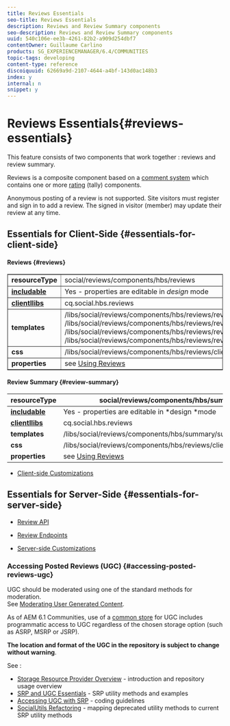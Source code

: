 ```yaml
---
title: Reviews Essentials
seo-title: Reviews Essentials
description: Reviews and Review Summary components
seo-description: Reviews and Review Summary components
uuid: 540c106e-ee3b-4261-82b2-a909d254dbf7
contentOwner: Guillaume Carlino
products: SG_EXPERIENCEMANAGER/6.4/COMMUNITIES
topic-tags: developing
content-type: reference
discoiquuid: 62669a9d-2107-4644-a4bf-143d0ac148b3
index: y
internal: n
snippet: y
---
```


# Reviews Essentials{#reviews-essentials}

This feature consists of two components that work together : reviews and review summary.

Reviews is a composite component based on a [comment system](../../communities/using/essentials-comments.md) which contains one or more [rating](../../communities/using/rating-basics.md) (tally) components.

Anonymous posting of a review is not supported. Site visitors must register and sign in to add a review. The signed in visitor (member) may update their review at any time.

## Essentials for Client-Side {#essentials-for-client-side}

#### Reviews {#reviews}

<table border="1" cellpadding="4" cellspacing="4" width="100%"> 
 <tbody>
  <tr>
   <td> <strong>resourceType</strong></td> 
   <td>social/reviews/components/hbs/reviews</td> 
  </tr>
  <tr>
   <td> <a href="../../communities/using/scf.md#add-or-include-a-communities-component"><strong>includable</strong></a></td> 
   <td>Yes - properties are editable in <i>design </i>mode</td> 
  </tr>
  <tr>
   <td> <a href="../../communities/using/client-customize.md#clientlibs-for-scf"><strong>clientllibs</strong></a></td> 
   <td>cq.social.hbs.reviews</td> 
  </tr>
  <tr>
   <td> <strong>templates</strong></td> 
   <td> /libs/social/reviews/components/hbs/reviews/reviews.hbs<br /> /libs/social/reviews/components/hbs/reviews/review/review.hbs<br /> /libs/social/reviews/components/hbs/reviews/review/status.hbs<br /> /libs/social/reviews/components/hbs/reviews/review/toolbar.hbs</td> 
  </tr>
  <tr>
   <td> <strong>css</strong></td> 
   <td> /libs/social/reviews/components/hbs/reviews/clientlibs/review.css</td> 
  </tr>
  <tr>
   <td><strong>properties</strong></td> 
   <td>see <a href="../../communities/using/reviews.md">Using Reviews</a></td> 
  </tr>
 </tbody>
</table>

#### Review Summary {#review-summary}

|  **resourceType** |social/reviews/components/hbs/summary |
|---|---|
|  [**includable**](../../communities/using/scf.md#add-or-include-a-communities-component) |Yes - properties are editable in *design *mode |
|  [**clientllibs**](../../communities/using/client-customize.md#clientlibs-for-scf) |cq.social.hbs.reviews |
|  **templates** | /libs/social/reviews/components/hbs/summary/summary.hbs |
|  **css** | /libs/social/reviews/components/hbs/reviews/clientlibs/review.css |
| **properties** |see [Using Reviews](../../communities/using/reviews.md) |

* [Client-side Customizations](../../communities/using/client-customize.md)

## Essentials for Server-Side {#essentials-for-server-side}

* [Review API](/sites/developing/using/reference-materials/javadoc/com/adobe/cq/social/review/client/api/package-summary.md)

* [Review Endpoints](/sites/developing/using/reference-materials/javadoc/com/adobe/cq/social/review/client/endpoints/package-summary.md)

* [Server-side Customizations](../../communities/using/server-customize.md)

### Accessing Posted Reviews (UGC) {#accessing-posted-reviews-ugc}

UGC should be moderated using one of the standard methods for moderation.  
See [Moderating User Generated Content](../../communities/using/moderate-ugc.md).

As of AEM 6.1 Communities, use of a [common store](../../communities/using/working-with-srp.md) for UGC includes programmatic access to UGC regardless of the chosen storage option (such as ASRP, MSRP or JSRP).

**The location and format of the UGC in the repository is subject to change without warning**.

See :

* [Storage Resource Provider Overview](../../communities/using/srp.md) - introduction and repository usage overview
* [SRP and UGC Essentials](../../communities/using/srp-and-ugc.md) - SRP utility methods and examples
* [Accessing UGC with SRP](../../communities/using/accessing-ugc-with-srp.md) - coding guidelines
* [SocialUtils Refactoring](../../communities/using/socialutils.md) - mapping deprecated utility methods to current SRP utility methods

